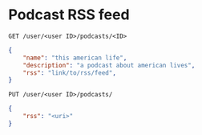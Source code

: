 # Podcast RSS feed
`GET /user/<user ID>/podcasts/<ID>`
```json
{
    "name": "this american life",
    "description": "a podcast about american lives",
    "rss": "link/to/rss/feed",
}
```

`PUT /user/<user ID>/podcasts/`
```json
{
    "rss": "<uri>"
}
```